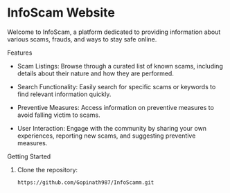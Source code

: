 # InfoScam Website

Welcome to InfoScam, a platform dedicated to providing information about various scams, frauds, and ways to stay safe online.

 Features

- Scam Listings: Browse through a curated list of known scams, including details about their nature and how they are performed.

- Search Functionality: Easily search for specific scams or keywords to find relevant information quickly.

- Preventive Measures: Access information on preventive measures to avoid falling victim to scams.

- User Interaction: Engage with the community by sharing your own experiences, reporting new scams, and suggesting preventive measures.

 Getting Started

1. Clone the repository:
   ```bash
   https://github.com/Gopinath987/InfoScamm.git

